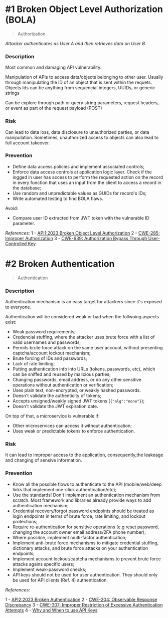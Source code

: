 # #1 Broken Object Level Authorization (BOLA)

> Authorization

*Attacker authenticates as User A and then retrieves data on User B.*

### Description

Most common and damaging API vulnerability.

Manipulation of APIs to access data/objects belonging to other user. Usually through
manipulating the ID of an object that is sent within the requets. Objects Ids can be anything
from sequencial integers, UUIDs, or generic strings

Can be explore through path or query string parameters, request headers, or event 
as part of the request payload (POST)

### Risk

Can lead to data loss, data disclosure to unauthorized parties, or data manipulation. Sometimes, unauthorized access to objects can also lead to full account takeover.

### Prevention

- Define data access policies and implement associated controls;
- Enforce data access controls at application logic layer. Check if the logged in user has access to perform the requested action on the record in every function that uses an input from the client to access a record in the database;
- Use random and unpredictable values as GUIDs for record's IDs;
- Write automated testing to find BOLA flaws.

Avoid:
- Compare user ID extracted from JWT token with the vulnerable ID parameter.

*References:*
1 - [API1:2023 Broken Object Level Authorization](https://owasp.org/API-Security/editions/2023/en/0xa1-broken-object-level-authorization/)
2 - [CWE-285: Improper Authorization](https://cwe.mitre.org/data/definitions/285.html)
3 - [CWE-639: Authorization Bypass Through User-Controlled Key](https://cwe.mitre.org/data/definitions/639.html)

# #2 Broken Authentication

> Authentication

### Description

Authentication mechanism is an easy target for attackers since it's exposed to everyone.

Authentication will be considered weak or bad when the follwoing aspects exist:
* Weak password requirements;
* Credencial stuffing, where the attacker uses brute force with a list of valid usernames and passwords;
* Permits brute force attack on the same user account, without presenting captcha/account lockout mechanism;
* Brute forcing of IDs and passwords;
* Lack of rate limiting;
* Putting authentication info into URLs (tokens, passwords, etc), which can be sniffed and reused by malicious parties;
* Changing passwords, email address, or do any other sensitive operations without authentication or verification;
* Uses plain text, non-encrypted, or weakly hashed passwords.
* Doesn't validate the authenticity of tokens;
* Accepts unsigned/weakly signed JWT tokens (`{"alg":"none"}`);
* Doesn't validate the JWT expiration date.

On top of that, a microservice is vulnerable if:
* Other microservices can access it without authentication;
* Uses weak or predictable tokens to enforce authentication.

### Risk

It can lead to improper access to the application, consequently,the leakeage and 
changing of sensive information.

### Prevention

* Know all the possible flows to authenticate to the API (mobile/web/deep links that implement one-click authentication/etc);
* Use the standards! Don't implement an authentication mechanism from scratch. Most framework
 and libraries already provide ways to add authentication mechanism;
* Credential recovery/forgot password endpoints should be treated as login endpoints in terms of brute force, rate limiting, and lockout protections;
* Require re-authentication for sensitive operations (e.g reset password, changing the account owner email address/2FA phone number);
* Where possible, implement multi-factor authentication;
* Implement anti-brute force mechanisms to mitigate credential stuffing, dictionary attacks, and brute force attacks on your authentication endpoints;
* Implement account lockout/captcha mechanisms to prevent brute force attacks agains specific users;
* Implement weak-password checks;
* API keys should not be used for user authentication. They should only be used for API clients (Ref. 4) authentication.

*References:*

1 - [API2:2023 Broken Authentication](https://owasp.org/API-Security/editions/2023/en/0xa2-broken-authentication/)
2 - [CWE-204: Observable Response Discrepancy](https://cwe.mitre.org/data/definitions/204.html)
3 - [CWE-307: Improper Restriction of Excessive Authentication Attempts](https://cwe.mitre.org/data/definitions/307.html)
4 - [Why and When to use API Keys](https://cloud.google.com/endpoints/docs/openapi/when-why-api-key)